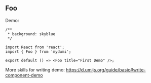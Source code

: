 
## Foo

Demo:

```tsx
/**
 * background: skyblue
 */

import React from 'react';
import { Foo } from 'mydumi';

export default () => <Foo title="First Demo" />;
```

More skills for writing demo: https://d.umijs.org/guide/basic#write-component-demo
